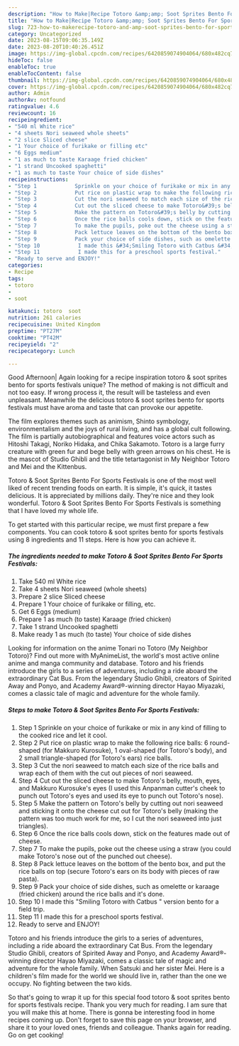 ```yaml
---
description: "How to Make|Recipe Totoro &amp;amp; Soot Sprites Bento For Sports Festivals {That is Delicious"
title: "How to Make|Recipe Totoro &amp;amp; Soot Sprites Bento For Sports Festivals {That is Delicious"
slug: 723-how-to-makerecipe-totoro-and-amp-soot-sprites-bento-for-sports-festivals-that-is-delicious
category: Uncategorized
date: 2023-08-15T09:06:35.149Z
date: 2023-08-20T10:40:26.451Z
image: https://img-global.cpcdn.com/recipes/6420859074904064/680x482cq70/totoro-soot-sprites-bento-for-sports-festivals-recipe-main-photo.jpg
hideToc: false
enableToc: true
enableTocContent: false
thumbnail: https://img-global.cpcdn.com/recipes/6420859074904064/680x482cq70/totoro-soot-sprites-bento-for-sports-festivals-recipe-main-photo.jpg
cover: https://img-global.cpcdn.com/recipes/6420859074904064/680x482cq70/totoro-soot-sprites-bento-for-sports-festivals-recipe-main-photo.jpg
author: Admin
authorAv: notfound
ratingvalue: 4.6
reviewcount: 16
recipeingredient:
- "540 ml White rice"
- "4 sheets Nori seaweed whole sheets"
- "2 slice Sliced cheese"
- "1 Your choice of furikake or filling etc"
- "6 Eggs medium"
- "1 as much to taste Karaage fried chicken"
- "1 strand Uncooked spaghetti"
- "1 as much to taste Your choice of side dishes"
recipeinstructions:
- "Step 1            Sprinkle on your choice of furikake or mix in any kind of filling to the cooked rice and let it cool."
- "Step 2            Put rice on plastic wrap to make the following rice balls: 6 round-shaped (for Makkuro Kurosuke), 1 oval-shaped (for Totoro&#39;s body), and 2 small triangle-shaped (for Totoro&#39;s ears) rice balls."
- "Step 3            Cut the nori seaweed to match each size of the rice balls and wrap each of them with the cut out pieces of nori seaweed."
- "Step 4            Cut out the sliced cheese to make Totoro&#39;s belly, mouth, eyes, and Makkuro Kurosuke&#39;s eyes (I used this Anpanman cutter&#39;s cheek to punch out Totoro&#39;s eyes and used its eye to punch out Totoro&#39;s nose)."
- "Step 5            Make the pattern on Totoro&#39;s belly by cutting out nori seaweed and sticking it onto the cheese cut out for Totoro&#39;s belly (making the pattern was too much work for me, so I cut the nori seaweed into just triangles)."
- "Step 6            Once the rice balls cools down, stick on the features made out of cheese."
- "Step 7            To make the pupils, poke out the cheese using a straw (you could make Totoro&#39;s nose out of the punched out cheese)."
- "Step 8            Pack lettuce leaves on the bottom of the bento box, and put the rice balls on top (secure Totoro&#39;s ears on its body with pieces of raw pasta)."
- "Step 9            Pack your choice of side dishes, such as omelette or karaage (fried chicken) around the rice balls and it&#39;s done."
- "Step 10            I made this &#34;Smiling Totoro with Catbus &#34; version bento for a field trip."
- "Step 11            I made this for a preschool sports festival."
- "Ready to serve and ENJOY!"
categories:
- Recipe
tags:
- totoro
- 
- soot

katakunci: totoro  soot 
nutrition: 261 calories
recipecuisine: United Kingdom
preptime: "PT27M"
cooktime: "PT42M"
recipeyield: "2"
recipecategory: Lunch

---
```



Good Afternoon| Again looking for a recipe inspiration totoro &amp; soot sprites bento for sports festivals unique? The method of making is not difficult and not too easy. If wrong process it, the result will be tasteless and even unpleasant. Meanwhile the delicious totoro &amp; soot sprites bento for sports festivals must have aroma and taste that can provoke our appetite.





The film explores themes such as animism, Shinto symbology, environmentalism and the joys of rural living, and has a global cult following. The film is partially autobiographical and features voice actors such as Hitoshi Takagi, Noriko Hidaka, and Chika Sakamoto. Totoro is a large furry creature with green fur and bege belly with green arrows on his chest. He is the mascot of Studio Ghibli and the title tetartagonist in My Neighbor Totoro and Mei and the Kittenbus.

Totoro &amp; Soot Sprites Bento For Sports Festivals is one of the most well liked of recent trending foods on earth. It is simple, it's quick, it tastes delicious. It is appreciated by millions daily. They're nice and they look wonderful. Totoro &amp; Soot Sprites Bento For Sports Festivals is something that I have loved my whole life.


To get started with this particular recipe, we must first prepare a few components. You can cook totoro &amp; soot sprites bento for sports festivals using 8 ingredients and 11 steps. Here is how you can achieve it.

<!--inarticleads1-->

##### The ingredients needed to make Totoro &amp; Soot Sprites Bento For Sports Festivals:

1. Take 540 ml White rice
1. Take 4 sheets Nori seaweed (whole sheets)
1. Prepare 2 slice Sliced cheese
1. Prepare 1 Your choice of furikake or filling, etc.
1. Get 6 Eggs (medium)
1. Prepare 1 as much (to taste) Karaage (fried chicken)
1. Take 1 strand Uncooked spaghetti
1. Make ready 1 as much (to taste) Your choice of side dishes


Looking for information on the anime Tonari no Totoro (My Neighbor Totoro)? Find out more with MyAnimeList, the world&#39;s most active online anime and manga community and database. Totoro and his friends introduce the girls to a series of adventures, including a ride aboard the extraordinary Cat Bus. From the legendary Studio Ghibli, creators of Spirited Away and Ponyo, and Academy Award®-winning director Hayao Miyazaki, comes a classic tale of magic and adventure for the whole family. 

<!--inarticleads2-->

##### Steps to make Totoro &amp; Soot Sprites Bento For Sports Festivals:

1. Step 1            Sprinkle on your choice of furikake or mix in any kind of filling to the cooked rice and let it cool.
1. Step 2            Put rice on plastic wrap to make the following rice balls: 6 round-shaped (for Makkuro Kurosuke), 1 oval-shaped (for Totoro&#39;s body), and 2 small triangle-shaped (for Totoro&#39;s ears) rice balls.
1. Step 3            Cut the nori seaweed to match each size of the rice balls and wrap each of them with the cut out pieces of nori seaweed.
1. Step 4            Cut out the sliced cheese to make Totoro&#39;s belly, mouth, eyes, and Makkuro Kurosuke&#39;s eyes (I used this Anpanman cutter&#39;s cheek to punch out Totoro&#39;s eyes and used its eye to punch out Totoro&#39;s nose).
1. Step 5            Make the pattern on Totoro&#39;s belly by cutting out nori seaweed and sticking it onto the cheese cut out for Totoro&#39;s belly (making the pattern was too much work for me, so I cut the nori seaweed into just triangles).
1. Step 6            Once the rice balls cools down, stick on the features made out of cheese.
1. Step 7            To make the pupils, poke out the cheese using a straw (you could make Totoro&#39;s nose out of the punched out cheese).
1. Step 8            Pack lettuce leaves on the bottom of the bento box, and put the rice balls on top (secure Totoro&#39;s ears on its body with pieces of raw pasta).
1. Step 9            Pack your choice of side dishes, such as omelette or karaage (fried chicken) around the rice balls and it&#39;s done.
1. Step 10            I made this &#34;Smiling Totoro with Catbus &#34; version bento for a field trip.
1. Step 11            I made this for a preschool sports festival.
1. Ready to serve and ENJOY!

Totoro and his friends introduce the girls to a series of adventures, including a ride aboard the extraordinary Cat Bus. From the legendary Studio Ghibli, creators of Spirited Away and Ponyo, and Academy Award®-winning director Hayao Miyazaki, comes a classic tale of magic and adventure for the whole family. When Satsuki and her sister Mei. Here is a children&#39;s film made for the world we should live in, rather than the one we occupy. No fighting between the two kids. 

So that's going to wrap it up for this special food totoro &amp; soot sprites bento for sports festivals recipe. Thank you very much for reading. I am sure that you will make this at home. There is gonna be interesting food in home recipes coming up. Don't forget to save this page on your browser, and share it to your loved ones, friends and colleague. Thanks again for reading. Go on get cooking!

